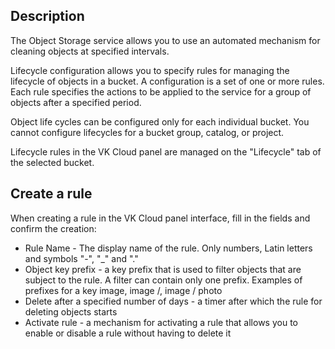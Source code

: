 ## Description

The Object Storage service allows you to use an automated mechanism for cleaning objects at specified intervals.

Lifecycle configuration allows you to specify rules for managing the lifecycle of objects in a bucket. A configuration is a set of one or more rules. Each rule specifies the actions to be applied to the service for a group of objects after a specified period.

Object life cycles can be configured only for each individual bucket. You cannot configure lifecycles for a bucket group, catalog, or project.

Lifecycle rules in the VK Cloud panel are managed on the "Lifecycle" tab of the selected bucket.

## Create a rule

When creating a rule in the VK Cloud panel interface, fill in the fields and confirm the creation:

- Rule Name - The display name of the rule. Only numbers, Latin letters and symbols "-", "\_" and "."
- Object key prefix - a key prefix that is used to filter objects that are subject to the rule. A filter can contain only one prefix. Examples of prefixes for a key image, image /, image / photo
- Delete after a specified number of days - a timer after which the rule for deleting objects starts
- Activate rule - a mechanism for activating a rule that allows you to enable or disable a rule without having to delete it
